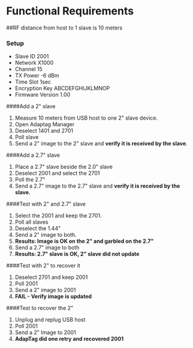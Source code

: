 # Functional Requirements

##RF distance from host to 1 slave is 10 meters
### Setup  
- Slave ID 2001
- Network X1000
- Channel 15
- TX Power -6 dBm
- Time Slot 1sec
- Encryption Key ABCDEFGHIJKLMNOP
- Firmware Version 1.00

####Add a 2" slave

1. Measure 10 meters from USB host to one 2" slave device.
1. Open Adaptag Manager
1. Deselect 1401 and 2701
1. Poll slave
1. Send a 2" image to the 2" slave and **verify it is received by the slave**.

####Add a 2.7" slave
1. Place a 2.7" slave beside the 2.0" slave
1. Deselect 2001 and select the 2701
1. Poll the 2.7"
1. Send a 2.7" image to the 2.7" slave and **verify it is received by the slave.**

####Test with 2" and 2.7" slave
1. Select the 2001 and keep the 2701.
1. Poll all slaves
1. Deselect the 1.44"
1. Send a 2" image to both.
1. **Results: Image is OK on the 2" and garbled on the 2.7"**
1. Send a 2.7" image to both
1. **Results: 2.7" slave is OK, 2" slave did not update**

####Test with 2" to recover it
1. Deselect 2701 and keep 2001
1. Poll 2001
1. Send a 2" image to 2001
1. **FAIL - Verify image is updated**

####Test to recover the 2"
1. Unplug and replug USB host
1. Poll 2001
1. Send a 2" Image to 2001
1. **AdapTag did one retry and recovered 2001**




